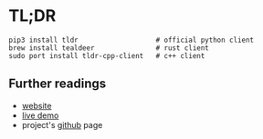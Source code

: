 # TL;DR

```shell
pip3 install tldr                   # official python client
brew install tealdeer               # rust client
sudo port install tldr-cpp-client   # c++ client
```

## Further readings

- [website]
- [live demo]
- project's [github] page

[github]: https://github.com/tldr-pages/tldr
[live demo]: https://tldr.ostera.io
[website]: https://tldr.sh/
